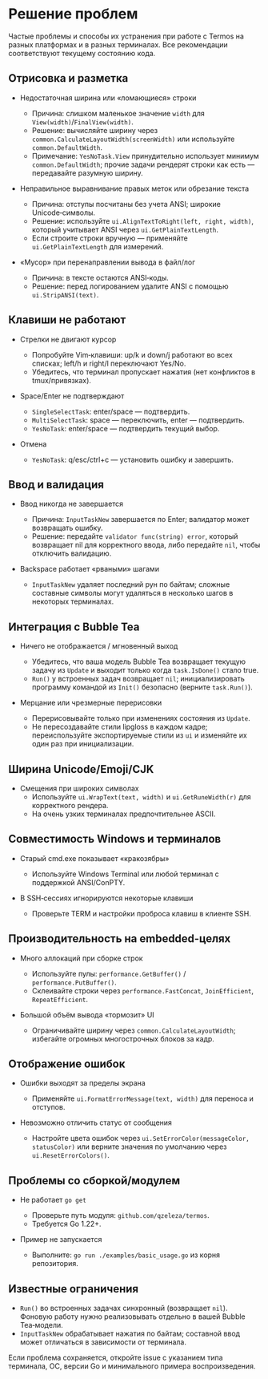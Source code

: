 # Решение проблем

Частые проблемы и способы их устранения при работе с Termos на разных платформах и в разных терминалах. Все рекомендации соответствуют текущему состоянию кода.

## Отрисовка и разметка

- Недостаточная ширина или «ломающиеся» строки
  - Причина: слишком маленькое значение `width` для `View(width)`/`FinalView(width)`.
  - Решение: вычисляйте ширину через `common.CalculateLayoutWidth(screenWidth)` или используйте `common.DefaultWidth`.
  - Примечание: `YesNoTask.View` принудительно использует минимум `common.DefaultWidth`; прочие задачи рендерят строки как есть — передавайте разумную ширину.

- Неправильное выравнивание правых меток или обрезание текста
  - Причина: отступы посчитаны без учета ANSI; широкие Unicode‑символы.
  - Решение: используйте `ui.AlignTextToRight(left, right, width)`, который учитывает ANSI через `ui.GetPlainTextLength`.
  - Если строите строки вручную — применяйте `ui.GetPlainTextLength` для измерений.

- «Мусор» при перенаправлении вывода в файл/лог
  - Причина: в тексте остаются ANSI‑коды.
  - Решение: перед логированием удалите ANSI с помощью `ui.StripANSI(text)`.

## Клавиши не работают

- Стрелки не двигают курсор
  - Попробуйте Vim‑клавиши: up/k и down/j работают во всех списках; left/h и right/l переключают Yes/No.
  - Убедитесь, что терминал пропускает нажатия (нет конфликтов в tmux/привязках).

- Space/Enter не подтверждают
  - `SingleSelectTask`: enter/space — подтвердить.
  - `MultiSelectTask`: space — переключить, enter — подтвердить.
  - `YesNoTask`: enter/space — подтвердить текущий выбор.

- Отмена
  - `YesNoTask`: q/esc/ctrl+c — установить ошибку и завершить.

## Ввод и валидация

- Ввод никогда не завершается
  - Причина: `InputTaskNew` завершается по Enter; валидатор может возвращать ошибку.
  - Решение: передайте `validator func(string) error`, который возвращает nil для корректного ввода, либо передайте `nil`, чтобы отключить валидацию.

- Backspace работает «рваными» шагами
  - `InputTaskNew` удаляет последний рун по байтам; сложные составные символы могут удаляться в несколько шагов в некоторых терминалах.

## Интеграция с Bubble Tea

- Ничего не отображается / мгновенный выход
  - Убедитесь, что ваша модель Bubble Tea возвращает текущую задачу из `Update` и выходит только когда `task.IsDone()` стало true.
  - `Run()` у встроенных задач возвращает `nil`; инициализировать программу командой из `Init()` безопасно (верните `task.Run()`).

- Мерцание или чрезмерные перерисовки
  - Перерисовывайте только при изменениях состояния из `Update`.
  - Не пересоздавайте стили lipgloss в каждом кадре; переиспользуйте экспортируемые стили из `ui` и изменяйте их один раз при инициализации.

## Ширина Unicode/Emoji/CJK

- Смещения при широких символах
  - Используйте `ui.WrapText(text, width)` и `ui.GetRuneWidth(r)` для корректного рендера.
  - На очень узких терминалах предпочтительнее ASCII.

## Совместимость Windows и терминалов

- Старый cmd.exe показывает «кракозябры»
  - Используйте Windows Terminal или любой терминал с поддержкой ANSI/ConPTY.

- В SSH‑сессиях игнорируются некоторые клавиши
  - Проверьте TERM и настройки проброса клавиш в клиенте SSH.

## Производительность на embedded‑целях

- Много аллокаций при сборке строк
  - Используйте пулы: `performance.GetBuffer()` / `performance.PutBuffer()`.
  - Склеивайте строки через `performance.FastConcat`, `JoinEfficient`, `RepeatEfficient`.

- Большой объём вывода «тормозит» UI
  - Ограничивайте ширину через `common.CalculateLayoutWidth`; избегайте огромных многострочных блоков за кадр.

## Отображение ошибок

- Ошибки выходят за пределы экрана
  - Применяйте `ui.FormatErrorMessage(text, width)` для переноса и отступов.

- Невозможно отличить статус от сообщения
  - Настройте цвета ошибок через `ui.SetErrorColor(messageColor, statusColor)` или верните значения по умолчанию через `ui.ResetErrorColors()`.

## Проблемы со сборкой/модулем

- Не работает `go get`
  - Проверьте путь модуля: `github.com/qzeleza/termos`.
  - Требуется Go 1.22+.

- Пример не запускается
  - Выполните: `go run ./examples/basic_usage.go` из корня репозитория.

## Известные ограничения

- `Run()` во встроенных задачах синхронный (возвращает `nil`). Фоновую работу нужно реализовывать отдельно в вашей Bubble Tea‑модели.
- `InputTaskNew` обрабатывает нажатия по байтам; составной ввод может отличаться в зависимости от терминала.

Если проблема сохраняется, откройте issue с указанием типа терминала, ОС, версии Go и минимального примера воспроизведения.
